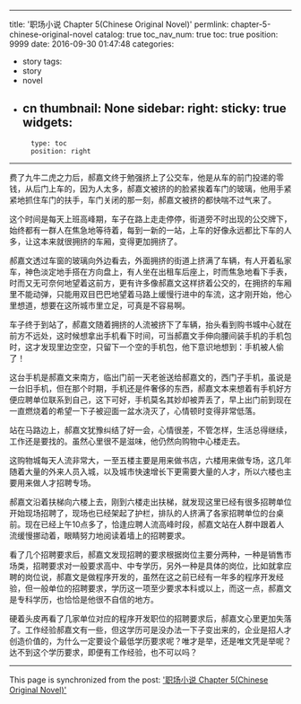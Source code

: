 
---
title: '职场小说 Chapter 5(Chinese Original Novel)'
permlink: chapter-5-chinese-original-novel
catalog: true
toc_nav_num: true
toc: true
position: 9999
date: 2016-09-30 01:47:48
categories:
- story
tags:
- story
- novel
- cn
thumbnail: None
sidebar:
    right:
        sticky: true
widgets:
    -
        type: toc
        position: right
---


费了九牛二虎之力后，郝嘉文终于勉强挤上了公交车，他是从车的前门投递的零钱，从后门上车的，因为人太多，郝嘉文被挤的的脸紧挨着车门的玻璃，他用手紧紧地抓住车门的扶手，车门关闭的那一刻，郝嘉文被挤的都快喘不过气来了。

   这个时间是每天上班高峰期，车子在路上走走停停，街道旁不时出现的公交牌下，始终都有一群人在焦急地等待着，每到一新的一站，上车的好像永远都比下车的人多，让这本来就很拥挤的车厢，变得更加拥挤了。

   郝嘉文透过车窗的玻璃向外边看去，外面拥挤的街道上挤满了车辆，有人开着私家车，神色淡定地手搭在方向盘上，有人坐在出租车后座上，时而焦急地看下手表，时而又无可奈何地望着这前方，更有许多像郝嘉文这样挤着公交的，在拥挤的车厢里不能动弹，只能用双目巴巴地望着马路上缓慢行进中的车流，这才刚开始，他心里想道，想要在这所城市里立足，可真是不容易啊。

   车子终于到站了，郝嘉文随着拥挤的人流被挤下了车辆，抬头看到购书城中心就在前方不远处，这时候想拿出手机看下时间，可当郝嘉文手伸向腰间装手机的手机包时，这才发现里边空空，只留下一个空的手机包，他下意识地想到：手机被人偷了！

   这台手机是郝嘉文来南方，临出门前一天老爸送给郝嘉文的，西门子手机，虽说是一台旧手机，但在那个时期，手机还是件奢侈的东西，郝嘉文本来想着有手机好方便应聘单位联系到自己，这下可好，手机莫名其妙却被弄丢了，早上出门前到现在一直燃烧着的希望一下子被迎面一盆水浇灭了，心情顿时变得非常低落。 

   站在马路边上，郝嘉文犹豫纠结了好一会，心情很差，不管怎样，生活总得继续，工作还是要找的。虽然心里很不是滋味，他仍然向购物中心楼走去。

   这购物城每天人流非常大，一至五楼主要是用来做书店，六楼用来做专场，这几年随着大量的外来人员入城，以及城市快速增长下更需要大量的人才，所以六楼也主要用来做人才招聘专场。

   郝嘉文沿着扶梯向六楼上去，刚到六楼走出扶梯，就发现这里已经有很多招聘单位开始现场招聘了，现场也已经架起了护栏，排队的人挤满了各家招聘单位的台桌前。现在已经上午10点多了，恰逢应聘人流高峰时段，郝嘉文站在人群中跟着人流缓慢挪动着，眼睛努力地阅读着墙上的招聘要求。

   看了几个招聘要求后，郝嘉文发现招聘的要求根据岗位主要分两种，一种是销售市场类，招聘要求对一般要求高中、中专学历，另外一种是具体的岗位，比如就拿应聘的岗位说，郝嘉文是做程序开发的，虽然在这之前已经有一年多的程序开发经验，但一般单位的招聘要求，学历这一项至少要求本科或以上，而这一点，郝嘉文是专科学历，也恰恰是他很不自信的地方。

   硬着头皮再看了几家单位对应的程序开发职位的招聘要求后，郝嘉文心里更加失落了。工作经验郝嘉文有一些，但这学历可是没办法一下子变出来的，企业是招人才创造价值的，为什么一定要设个最低学历要求呢？唯才是举，还是唯文凭是举呢？达不到这个学历要求，即便有工作经验，也不可以吗？

- - -

This page is synchronized from the post: ['职场小说 Chapter 5(Chinese Original Novel)'](https://steemit.com/@rivalhw/chapter-5-chinese-original-novel)
